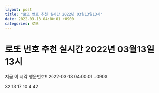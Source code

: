 ```yaml
---
layout: post
title: "로또 번호 추천 실시간 2022년 03월13일13시"
date: 2022-03-13 04:00:01 +0900
categories: 로또
---
```


# 로또 번호 추천 실시간 2022년 03월13일13시

지금 이 시각 행운번호!! 2022-03-13 04:00:01 +0900

 32  13  17  10  4  42 

